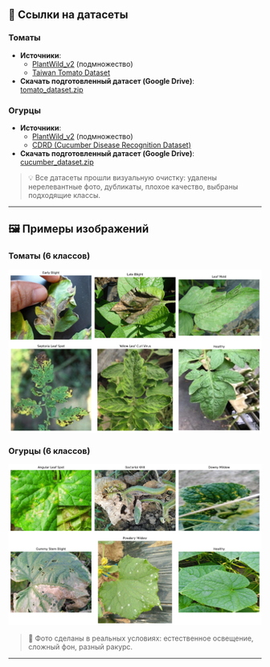 ## 🔗 Ссылки на датасеты  

### Томаты  
- **Источники**:
  - [PlantWild_v2](https://tqwei05.github.io/PlantWild/) (подмножество)  
  - [Taiwan Tomato Dataset](https://data.mendeley.com/datasets/ngdgg79rzb/1)  
- **Скачать подготовленный датасет (Google Drive)**:  
  [tomato_dataset.zip](https://drive.google.com/file/d/1mJUS9ioPTEaBWlcY0wpXCvNNB_F7PPbL/view?usp=drive_link)  
### Огурцы  
- **Источники**:  
  - [PlantWild_v2](https://tqwei05.github.io/PlantWild/) (подмножество)  
  - [CDRD (Cucumber Disease Recognition Dataset)](https://www.sciencedirect.com/science/article/pii/S2352340923004389)  
- **Скачать подготовленный датасет (Google Drive)**:  
  [cucumber_dataset.zip](https://drive.google.com/file/d/18z_83qDkJo7b_jVz3QjOoIgJbB1QfiJG/view?usp=drive_link)  

> 💡 Все датасеты прошли визуальную очистку: удалены нерелевантные фото, дубликаты, плохое качество, выбраны подходящие классы.  
  
---  
  
## 🖼️ Примеры изображений  
  
### Томаты (6 классов)  
<img src="../reports/tomato_samples.png" width="700" alt="Tomato Samples">  
  
### Огурцы (6 классов)  
<img src="../reports/cucumber_samples.png" width="700" alt="Cucumber Samples"> 

> 📌 Фото сделаны в реальных условиях: естественное освещение, сложный фон, разный ракурс.

---
